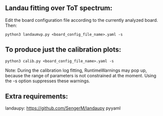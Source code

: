 ## Landau fitting over ToT spectrum:
Edit the board configuration file according to the currently analyzed board. Then:
```
python3 landaumvp.py <board_config_file_name>.yaml -s
```

## To produce just the calibration plots:
```
python3 calib.py <board_config_file_name>.yaml -s
```
Note: During the calibration log fitting, RuntimeWarnings may pop up, because the range of parameters is not constrained at the moment. Using the -s option suppresses these warnings.

## Extra requirements:
landaupy: https://github.com/SengerM/landaupy
pyyaml
